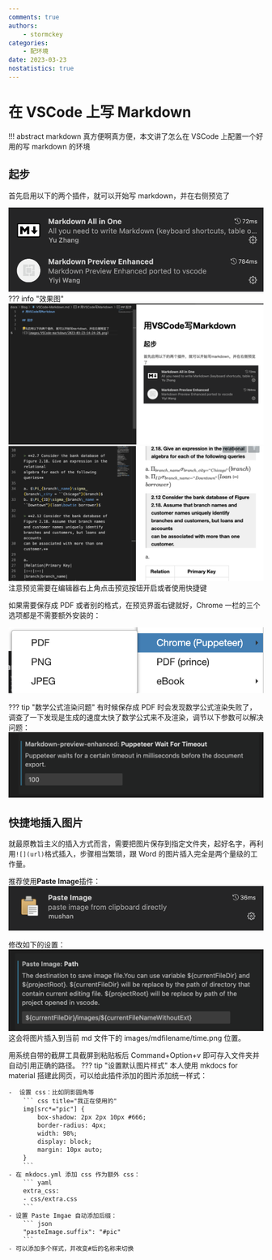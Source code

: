 ```yaml
---
comments: true
authors:
    - stormckey
categories:
    - 配环境
date: 2023-03-23
nostatistics: true
---
```


# 在 VSCode 上写 Markdown
!!! abstract
    markdown 真方便啊真方便，本文讲了怎么在 VSCode 上配置一个好用的写 markdown 的环境
<!-- more -->

## 起步
首先启用以下的两个插件，就可以开始写 markdown，并在右侧预览了

![](images/VSCode-markdown/2023-03-23-14-24-20.png#pic)
??? info "效果图"
    ![](images/VSCode-markdown/2023-03-23-14-25-15.png#pic)
    ![](images/VSCode-markdown/2023-03-23-14-32-24.png#pic)
注意预览需要在编辑器右上角点击预览按钮开启或者使用快捷键

如果需要保存成 PDF 或者别的格式，在预览界面右键就好，Chrome 一栏的三个选项都是不需要额外安装的：

![](images/VSCode-markdown/2023-03-23-14-34-26.png#pic)

??? tip "数学公式渲染问题"
    有时候保存成 PDF 时会发现数学公式渲染失败了，调查了一下发现是生成的速度太快了数学公式来不及渲染，调节以下参数可以解决问题：
    ![](images/VSCode-markdown/2023-03-23-14-35-52.png#pic)

## 快捷地插入图片

就最原教旨主义的插入方式而言，需要把图片保存到指定文件夹，起好名字，再利用`![](url)`格式插入，步骤相当繁琐，跟 Word 的图片插入完全是两个量级的工作量。

推荐使用**Paste Image**插件：
![](images/VSCode-markdown/2023-03-23-14-37-41.png#pic)

修改如下的设置：
![](images/VSCode-markdown/2023-03-23-14-38-36.png#pic)
这会将图片插入到当前 md 文件下的 images/mdfilename/time.png 位置。

用系统自带的截屏工具截屏到粘贴板后 Command+Option+v 即可存入文件夹并自动引用正确的路径。
??? tip "设置默认图片样式"
    本人使用 mkdocs for material 搭建此网页，可以给此插件添加的图片添加统一样式：

    -  设置 css：比如阴影圆角等
        ``` css title="我正在使用的"
        img[src*="pic"] {
            box-shadow: 2px 2px 10px #666;
            border-radius: 4px;
            width: 98%;
            display: block;
            margin: 10px auto;
        }
        ```
    - 在 mkdocs.yml 添加 css 作为额外 css：
        ``` yaml
        extra_css:
        - css/extra.css
        ```
    - 设置 Paste Imgae 自动添加后缀：
        ``` json
        "pasteImage.suffix": "#pic"
        ```
    - 可以添加多个样式，并改变#后的名称来切换



